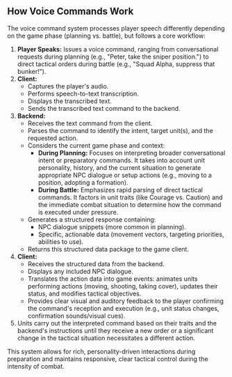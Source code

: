 ## How Voice Commands Work

The voice command system processes player speech differently depending on the game phase (planning vs. battle), but follows a core workflow:

1.  **Player Speaks:** Issues a voice command, ranging from conversational requests during planning (e.g., "Peter, take the sniper position.") to direct tactical orders during battle (e.g., "Squad Alpha, suppress that bunker!").
2.  **Client:**
    *   Captures the player's audio.
    *   Performs speech-to-text transcription.
    *   Displays the transcribed text.
    *   Sends the transcribed text command to the backend.
3.  **Backend:**
    *   Receives the text command from the client.
    *   Parses the command to identify the intent, target unit(s), and the requested action.
    *   Considers the current game phase and context:
        *   **During Planning:** Focuses on interpreting broader conversational intent or preparatory commands. It takes into account unit personality, history, and the current situation to generate appropriate NPC dialogue or setup actions (e.g., moving to a position, adopting a formation).
        *   **During Battle:** Emphasizes rapid parsing of direct tactical commands. It factors in unit traits (like Courage vs. Caution) and the immediate combat situation to determine how the command is executed under pressure.
    *   Generates a structured response containing:
        *   NPC dialogue snippets (more common in planning).
        *   Specific, actionable data (movement vectors, targeting priorities, abilities to use).
    *   Returns this structured data package to the game client.
4.  **Client:**
    *   Receives the structured data from the backend.
    *   Displays any included NPC dialogue.
    *   Translates the action data into game events: animates units performing actions (moving, shooting, taking cover), updates their status, and modifies tactical objectives.
    *   Provides clear visual and auditory feedback to the player confirming the command's reception and execution (e.g., unit status changes, confirmation sounds/visual cues).
5.  Units carry out the interpreted command based on their traits and the backend's instructions until they receive a new order or a significant change in the tactical situation necessitates a different action.

This system allows for rich, personality-driven interactions during preparation and maintains responsive, clear tactical control during the intensity of combat.
